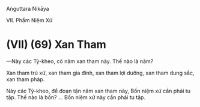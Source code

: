 Aṅguttara Nikāya

VII. Phẩm Niệm Xứ

# (VII) (69) Xan Tham

—Này các Tỷ-kheo, có năm xan tham này. Thế nào là năm?

Xan tham trú xứ, xan tham gia đình, xan tham lợi dưỡng, xan tham dung sắc, xan tham pháp.

Này các Tỷ-kheo, để đoạn tận năm xan tham này, Bốn niệm xứ cần phải tu tập. Thế nào là bốn? ... Bốn niệm xứ này cần phải tu tập.


